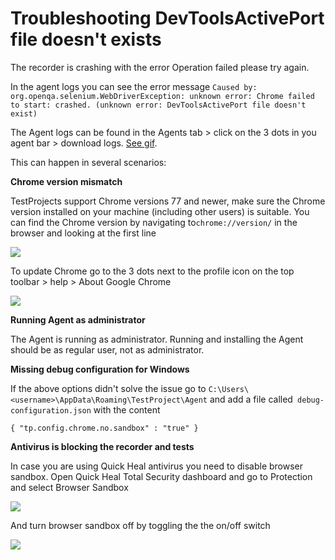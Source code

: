 # Troubleshooting DevToolsActivePort file doesn't exists

The recorder is crashing with the error Operation failed please try again.

In the agent logs you can see the error message `Caused by: org.openqa.selenium.WebDriverException: unknown error: Chrome failed to start: crashed. (unknown error: DevToolsActivePort file doesn't exist)`

The Agent logs can be found in the Agents tab > click on the 3 dots in you agent bar > download logs. [See gif](https://downloads.intercomcdn.com/i/o/148685195/28ed8bab622f67fe3d364baf/FkjHUZVhLW.gif).

This can happen in several scenarios:

**Chrome version mismatch**

TestProjects support Chrome versions 77 and newer, make sure the Chrome version installed on your machine (including other users) is suitable. You can find the Chrome version by navigating to`chrome://version/` in the browser and looking at the first line &#x20;

![](<../.gitbook/assets/image (227) (1) (1) (1).png>)

To update Chrome go to the 3 dots next to the profile icon on the top toolbar > help > About Google Chrome

![](<../.gitbook/assets/image-1- (3) (3) (3) (2) (3) (3).png>)

**Running Agent as administrator**

The Agent is running as administrator. Running and installing the Agent should be as regular user, not as administrator.

**Missing debug configuration for Windows**

If the above options didn't solve the issue go to `C:\Users\<username>\AppData\Roaming\TestProject\Agent` and add a file called` debug-configuration.json` with the content

`{ "tp.config.chrome.no.sandbox" : "true" }`

**Antivirus is blocking the recorder and tests**

In case you are using Quick Heal antivirus you need to disable browser sandbox. Open Quick Heal Total Security dashboard and go to Protection and select Browser Sandbox

![](<../.gitbook/assets/capture (2) (2) (2) (2) (2) (1).png>)

And turn browser sandbox off by toggling the the on/off switch

![](<../.gitbook/assets/capture1 (1).png>)

&#x20;

